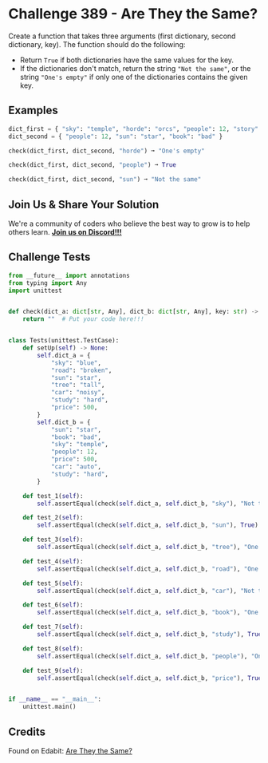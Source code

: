 # Challenge 389 - Are They the Same?

Create a function that takes three arguments (first dictionary, second dictionary, key). The function should do the following:

- Return `True` if both dictionaries have the same values for the key.
- If the dictionaries don't match, return the string `"Not the same"`, or the string `"One's empty"` if only one of the dictionaries contains the given key.

## Examples
```python
dict_first = { "sky": "temple", "horde": "orcs", "people": 12, "story": "fine", "sun": "bright" }
dict_second = { "people": 12, "sun": "star", "book": "bad" }

check(dict_first, dict_second, "horde") ➞ "One's empty"

check(dict_first, dict_second, "people") ➞ True

check(dict_first, dict_second, "sun") ➞ "Not the same"
```
## Join Us & Share Your Solution

We're a community of coders who believe the best way to grow is to help others learn. **[Join us on Discord!!!](https://discord.gg/sfHykntuGy)**

## Challenge Tests
```python
from __future__ import annotations
from typing import Any
import unittest


def check(dict_a: dict[str, Any], dict_b: dict[str, Any], key: str) -> str | bool:
    return ""  # Put your code here!!!


class Tests(unittest.TestCase):
    def setUp(self) -> None:
        self.dict_a = {
            "sky": "blue",
            "road": "broken",
            "sun": "star",
            "tree": "tall",
            "car": "noisy",
            "study": "hard",
            "price": 500,
        }
        self.dict_b = {
            "sun": "star",
            "book": "bad",
            "sky": "temple",
            "people": 12,
            "price": 500,
            "car": "auto",
            "study": "hard",
        }

    def test_1(self):
        self.assertEqual(check(self.dict_a, self.dict_b, "sky"), "Not the same")

    def test_2(self):
        self.assertEqual(check(self.dict_a, self.dict_b, "sun"), True)

    def test_3(self):
        self.assertEqual(check(self.dict_a, self.dict_b, "tree"), "One's empty")

    def test_4(self):
        self.assertEqual(check(self.dict_a, self.dict_b, "road"), "One's empty")

    def test_5(self):
        self.assertEqual(check(self.dict_a, self.dict_b, "car"), "Not the same")

    def test_6(self):
        self.assertEqual(check(self.dict_a, self.dict_b, "book"), "One's empty")

    def test_7(self):
        self.assertEqual(check(self.dict_a, self.dict_b, "study"), True)

    def test_8(self):
        self.assertEqual(check(self.dict_a, self.dict_b, "people"), "One's empty")

    def test_9(self):
        self.assertEqual(check(self.dict_a, self.dict_b, "price"), True)


if __name__ == "__main__":
    unittest.main()
```
## Credits

Found on Edabit: [Are They the Same?](https://edabit.com/challenge/fyyJRDHcTe9REs4Ni)
